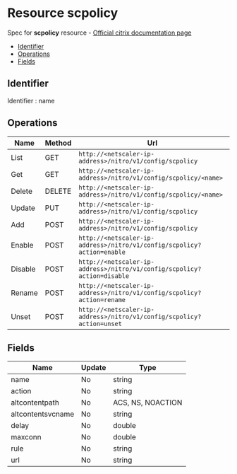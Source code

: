 # Resource scpolicy

Spec for **scpolicy** resource - [Official citrix documentation page](https://developer-docs.citrix.com/projects/netscaler-nitro-api/en/12.0/configuration/sure-connect/scpolicy/scpolicy/)

- [Identifier](#identifier)
- [Operations](#operations)
- [Fields](#fields)

## Identifier

Identifier : name

## Operations

| Name | Method | Url |
|----|----|----|
| List | GET | `http://<netscaler-ip-address>/nitro/v1/config/scpolicy` |
| Get | GET | `http://<netscaler-ip-address>/nitro/v1/config/scpolicy/<name>` |
| Delete | DELETE | `http://<netscaler-ip-address>/nitro/v1/config/scpolicy/<name>` |
| Update | PUT | `http://<netscaler-ip-address>/nitro/v1/config/scpolicy` |
| Add | POST | `http://<netscaler-ip-address>/nitro/v1/config/scpolicy` |
| Enable | POST | `http://<netscaler-ip-address>/nitro/v1/config/scpolicy?action=enable` |
| Disable | POST | `http://<netscaler-ip-address>/nitro/v1/config/scpolicy?action=disable` |
| Rename | POST | `http://<netscaler-ip-address>/nitro/v1/config/scpolicy?action=rename` |
| Unset | POST | `http://<netscaler-ip-address>/nitro/v1/config/scpolicy?action=unset` |

## Fields

| Name | Update | Type |
|----|----|----|
| name | No | string |
| action | No | string |
| altcontentpath | No | ACS, NS, NOACTION |
| altcontentsvcname | No | string |
| delay | No | double |
| maxconn | No | double |
| rule | No | string |
| url | No | string |

